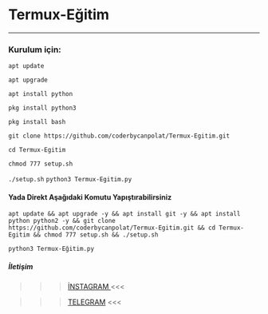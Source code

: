 # Termux-Eğitim

----------------------------------------------------------------------------------------------------------------
### Kurulum için:

``apt update``

``apt upgrade``

``apt install python``

``pkg install python3``

``pkg install bash``

``git clone https://github.com/coderbycanpolat/Termux-Egitim.git``

``cd Termux-Egitim``

``chmod 777 setup.sh``

``./setup.sh``
``python3 Termux-Egitim.py``


#### Yada Direkt Aşağıdaki Komutu Yapıştırabilirsiniz


``apt update && apt upgrade -y && apt install git -y && apt install python python2 -y && git clone https://github.com/coderbycanpolat/Termux-Egitim.git && cd Termux-Egitim && chmod 777 setup.sh && ./setup.sh ``

``python3 Termux-Eğitim.py``



##### İletişim
>>> [İNSTAGRAM ](https://Instagram.com/canpolatgkky/) <<<

>>> [TELEGRAM](https://t.me/androedit) <<<
